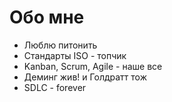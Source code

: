 # Обо мне

- Люблю питонить
- Стандарты ISO - топчик
- Kanban, Scrum, Agile - наше все
- Деминг жив! и Голдратт тож
- SDLC - forever
